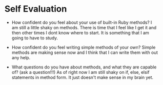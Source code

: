 # Self Evaluation

- How confident do you feel about your use of built-in Ruby methods?
I am still a little shaky on methods. There is time that I feel like I get it and then other times I dont know where to start. It is something that I am going to have to study.

- How confident do you feel writing simple methods of your own?
Simple methods are making sense now and I think that I can write them with out any help.

- What questions do you have about methods, and what they are capable of? (ask a question!!!)
As of right now I am still shaky on if, else, elsif statements in method form. It just doesn't make sense in my brain yet.

